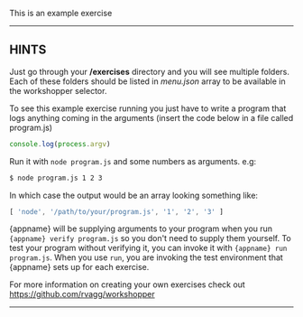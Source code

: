 This is an example exercise

----------------------------------------------------------------------
## HINTS

Just go through your __/exercises__ directory and you will see multiple folders. Each of these folders should be listed in _menu.json_ array to be available in the workshopper selector.

To see this example exercise running you just have to write a program that logs anything coming in the arguments (insert the code below in a file called program.js)

```js
console.log(process.argv)
```

Run it with `node program.js` and some numbers as arguments. e.g:

```sh
$ node program.js 1 2 3
```

In which case the output would be an array looking something like:

```js
[ 'node', '/path/to/your/program.js', '1', '2', '3' ]
```

{appname} will be supplying arguments to your program when you run `{appname} verify program.js` so you don't need to supply them yourself. To test your program without verifying it, you can invoke it with `{appname} run program.js`. When you use `run`, you are invoking the test environment that {appname} sets up for each exercise.

For more information on creating your own exercises check out https://github.com/rvagg/workshopper

----------------------------------------------------------------------

